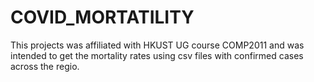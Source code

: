 # COVID_MORTATILITY
This projects was affiliated with HKUST UG course COMP2011 and was intended to get the mortality rates using csv files with confirmed cases across the regio. 
